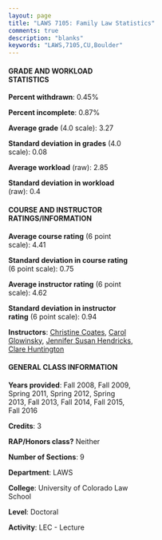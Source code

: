 ```yaml
---
layout: page
title: "LAWS 7105: Family Law Statistics"
comments: true
description: "blanks"
keywords: "LAWS,7105,CU,Boulder"
---
```

<head>
<script src="https://ajax.googleapis.com/ajax/libs/jquery/2.1.3/jquery.min.js"></script>
<script src="https://dl.dropboxusercontent.com/s/pc42nxpaw1ea4o9/highcharts.js?dl=0"></script>
<!-- <script src="../assets/js/highcharts.js"></script> -->
<style type="text/css">@font-face {
	font-family: "Bebas Neue";
	src: url(https://www.filehosting.org/file/details/544349/BebasNeue Regular.otf) format("opentype");
	}
	h1.Bebas { 
		font-family: "Bebas Neue", Verdana, Tahoma;
	}
</style>
</head>
<body>
	<div id="container" style="float: right; width: 45%; height: 88%; margin-left: 2.5%; margin-right: 2.5%;"></div>
	<script language="JavaScript">
		$(document).ready(function() {
		var chart = {type: 'column'};
		var title = {text: 'Grade Distribution'};
		var xAxis = {categories: ['A','B','C','D','F'],crosshair: true};
		var yAxis = {min: 0,title: {text: 'Percentage'}};
		var tooltip = {headerFormat: '<center><b><span style="font-size:20px">{point.key}</span></b></center>',
		               pointFormat: '<td style="padding:0"><b>{point.y:.1f}%</b></td>',
		               footerFormat: '</table>',shared: true,useHTML: true};
		var plotOptions = {column: {pointPadding: 0.0,borderWidth: 0}};  
		var credits = {enabled: false};var series= [{name: 'Percent',data: [32.0,62.13,5.3,0.3,0.26,]}];
		var json = {};
		json.chart = chart;
		json.title = title;
		json.tooltip = tooltip;
		json.xAxis = xAxis;
		json.yAxis = yAxis;  
		json.series = series;
		json.plotOptions = plotOptions;  
		json.credits = credits;
		$('#container').highcharts(json);
	});
	</script>
</body>
			   
#### GRADE AND WORKLOAD STATISTICS

**Percent withdrawn**: 0.45%

**Percent incomplete**: 0.87%

**Average grade** (4.0 scale): 3.27

**Standard deviation in grades** (4.0 scale): 0.08

**Average workload** (raw): 2.85

**Standard deviation in workload** (raw): 0.4

#### COURSE AND INSTRUCTOR RATINGS/INFORMATION

**Average course rating** (6 point scale): 4.41

**Standard deviation in course rating** (6 point scale): 0.75

**Average instructor rating** (6 point scale): 4.62

**Standard deviation in instructor rating** (6 point scale): 0.94

**Instructors**: <a href='../../instructors/Christine_Coates'>Christine Coates</a>, <a href='../../instructors/Carol_Glowinsky'>Carol Glowinsky</a>, <a href='../../instructors/Jennifer_Susan_Hendricks'>Jennifer Susan Hendricks</a>, <a href='../../instructors/Clare_Huntington'>Clare Huntington</a>

#### GENERAL CLASS INFORMATION

**Years provided**: Fall 2008, Fall 2009, Spring 2011, Spring 2012, Spring 2013, Fall 2013, Fall 2014, Fall 2015, Fall 2016

**Credits**: 3

**RAP/Honors class?** Neither

**Number of Sections**: 9

**Department**: LAWS

**College**: University of Colorado Law School

**Level**: Doctoral

**Activity**: LEC - Lecture
